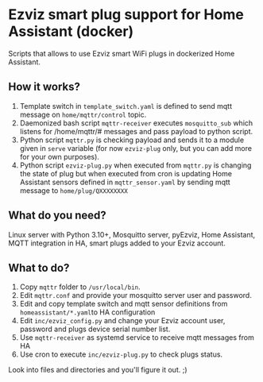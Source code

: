 # Ezviz smart plug support for Home Assistant (docker)
Scripts that allows to use Ezviz smart WiFi plugs in dockerized Home Assistant.
## How it works?
1. Template switch in `template_switch.yaml` is defined to send mqtt message on `home/mqttr/control` topic.
2. Daemonized bash script `mqttr-receiver` executes `mosquitto_sub` which listens for /home/mqttr/# messages and pass payload to python script.
3. Python script `mqttr.py` is checking payload and sends it to a module given in `serve` variable (for now `ezviz-plug` only, but you can add more for your own purposes).
4. Python script `ezviz-plug.py` when executed from `mqttr.py` is changing the state of plug but when  executed from cron is updating Home Assistant sensors defined in `mqttr_sensor.yaml` by sending mqtt message to `home/plug/QXXXXXXXX`

## What do you need?
Linux server with Python 3.10+, Mosquitto server, pyEzviz, Home Assistant, MQTT integration in HA, smart plugs added to your Ezviz account.

## What to do?

1. Copy `mqttr` folder to `/usr/local/bin`.
2. Edit `mqttr.conf` and provide your mosquitto server user and password.
3. Edit and copy template switch and mqtt sensor definitions from `homeassistant/*.yaml`to HA configuration
4. Edit `inc/ezviz_config.py` and change your Ezviz account user, password and plugs device serial number list.
5. Use `mqttr-receiver` as systemd service to receive mqtt messages from HA
6. Use cron to execute `inc/ezviz-plug.py` to check plugs status.

Look into files and directories and you'll figure it out. ;)
